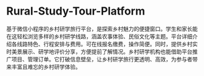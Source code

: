 # Rural-Study-Tour-Platform
基于微信小程序的乡村研学旅行平台，是探索乡村魅力的便捷窗口。学生和家长能在这轻松浏览多样的乡村研学线路，涵盖农事体验、民俗文化等主题。平台详细介绍各线路特色、行程安排与费用。可在线报名缴费，操作简便。同时，提供乡村实时美景展示、研学地评价分享，方便提前了解情况。乡村研学机构也能借助平台推广项目、管理订单。它打破信息壁垒，让乡村研学旅行更透明、高效，为参与者带来丰富且难忘的乡村研学体验。 
